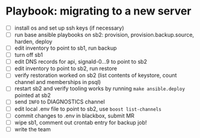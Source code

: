 # Playbook: migrating to a new server

- [ ] install os and set up ssh keys (if necessary)
- [ ] run base ansible playbooks on sb2: provision, provision.backup.source, harden, deploy
- [ ] edit inventory to point to sb1, run backup
- [ ] turn off sb1
- [ ] edit DNS records for api, signald-0...9 to point to sb2
- [ ] edit inventory to point to sb2, run restore
- [ ] verify restoration worked on sb2 (list contents of keystore, count channel and memberships in psql)
- [ ] restart sb2 and verify tooling works by running `make ansible.deploy` pointed at sb2
- [ ] send `INFO` to DIAGNOSTICS channel
- [ ] edit local .env file to point to sb2, use `boost list-channels`
- [ ] commit changes to .env in blackbox, submit MR
- [ ] wipe sb1, comment out crontab entry for backup job!
- [ ] write the team
